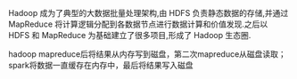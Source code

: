 Hadoop 成为了典型的大数据批量处理架构,由 HDFS 负责静态数据的存储,并通过
MapReduce 将计算逻辑分配到各数据节点进行数据计算和价值发现.之后以
HDFS 和 MapReduce 为基础建立了很多项目,形成了 Hadoop 生态圈.  

hadoop mapreduce后将结果从内存写到磁盘，第二次mapreduce从磁盘读取；
spark将数据一直缓存在内存中，最后将结果写入磁盘
